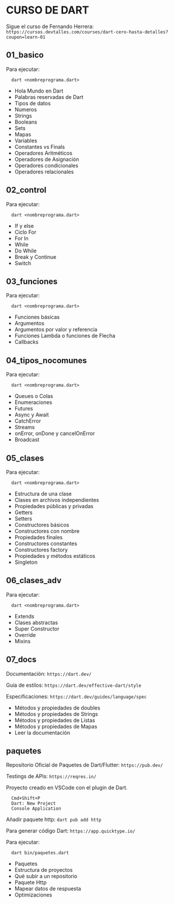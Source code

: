 # CURSO DE DART

Sigue el curso de Fernando Herrera: `https://cursos.devtalles.com/courses/dart-cero-hasta-detalles?coupon=learn-01`

## 01_basico

Para ejecutar:

```
  dart <nombreprograma.dart>
```

- Hola Mundo en Dart
- Palabras reservadas de Dart
- Tipos de datos
- Numeros
- Strings
- Booleans
- Sets
- Mapas
- Variables
- Constantes vs Finals
- Operadores Aritméticos
- Operadores de Asignación
- Operadores condicionales
- Operadores relacionales

## 02_control

Para ejecutar:

```
  dart <nombreprograma.dart>
```

- If y else
- Ciclo For
- For In
- While
- Do While
- Break y Continue
- Switch

## 03_funciones

Para ejecutar:

```
  dart <nombreprograma.dart>
```

- Funciones básicas
- Argumentos
- Argumentos por valor y referencia
- Funciones Lambda o funciones de Flecha
- Callbacks

## 04_tipos_nocomunes

Para ejecutar:

```
  dart <nombreprograma.dart>
```

- Queues o Colas
- Enumeraciones
- Futures
- Async y Await
- CatchError
- Streams
- onError, onDone y cancelOnError
- Broadcast

## 05_clases

Para ejecutar:

```
  dart <nombreprograma.dart>
```

- Estructura de una clase
- Clases en archivos independientes
- Propiedades públicas y privadas
- Getters
- Setters
- Constructores básicos
- Constructores con nombre
- Propiedades finales
- Constructores constantes
- Constructores factory
- Propiedades y métodos estáticos
- Singleton

## 06_clases_adv

Para ejecutar:

```
  dart <nombreprograma.dart>
```

- Extends
- Clases abstractas
- Super Constructor
- Override
- Mixins

## 07_docs

Documentación: `https://dart.dev/`

Guía de estilos: `https://dart.dev/effective-dart/style`

Especificaciones: `https://dart.dev/guides/language/spec`

- Métodos y propiedades de doubles
- Métodos y propiedades de Strings
- Métodos y propiedades de Listas
- Métodos y propiedades de Mapas
- Leer la documentación

## paquetes

Repositorio Oficial de Paquetes de Dart/Flutter: `https://pub.dev/`

Testings de APIs: `https://reqres.in/`

Proyecto creado en VSCode con el plugin de Dart.

```
  Cmd+Shift+P
  Dart: New Project
  Console Application
```

Añadir paquete http: `dart pub add http`

Para generar código Dart: `https://app.quicktype.io/`

Para ejecutar:

```
  dart bin/paquetes.dart
```

- Paquetes
- Estructura de proyectos
- Qué subir a un repositorio
- Paquete Http
- Mapear datos de respuesta
- Optimizaciones
